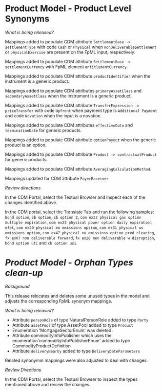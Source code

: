 # Product Model - Product Level Synonyms

_What is being released?_

Mappings added to populate CDM attribute `SettlementBase -> settlementType` with code `Cash` or `Physical` when `nonDeliverableSettlement` or `physicalExercise` are present on the FpML input, respectively.

Mappings added to populate CDM attribute `SettlementBase -> settlementCurrency` with FpML element `entitlementCurrency`.

Mappings added to populate CDM attribute `productIdentifier` when the  instrument is a generic product.

Mappings added to populate CDM attributes `primaryAssetClass` and `secondaryAssetClass` when the  instrument is a generic product.

Mappings added to populate CDM attribute `TransferExpression -> priceTransfer` with code `Upfront` when payment type is `Additional Payment` and code `Novation` when the input is a novation.

Mappings added to populate CDM attributes `effectiveDate` and `terminationDate` for generic products.

Mappings added to populate CDM attribute `optionPayout` when the generic product is an option.

Mappings added to populate CDM attribute `Product -> contractualProduct` for generic products.

Mappings added to populate CDM attribute `AveragingCalculationMethod`.

Mappings updated for CDM attribute `PayerReceiver`

_Review directions_

In the CDM Portal, select the Textual Browser and inspect each of the changes identified above.

In the CDM portal, select the Translate Tab and run the following samples: `bond option`, `cb option`, `cb option 2`, `com ex22 physical gas option multiple expiration`, `com ex23 physical power option daily expiration efet`, `com ex29 physical eu emissions option`, `com ex31 physical us emissions option`, `com ex47 physical eu emissions option pred clearing`, `fx ex07 non deliverable forward`, `fx ex28 non deliverable w disruption`, `bond option uti` and `cb option usi`.

# *Product Model - Orphan Types clean-up*

_Background_

This release relocates and deletes some unused types in the model and adjusts the corresponding FpML synonym mappings.

_What is being released?_

- Attribute `personRole` of type NaturalPersonRole added to type `Party`
- Attribute `assetPool` of type AssetPool added to type `Product`
- Enumeration 'MortgageSectorEnum' was deleted
- Attribute commodityInfoPublisher which uses the enumeration'commodityInfoPublisherEnum' added to type CommodityProductDefinition
- Attribute `deliveryNearby` added to type `DeliveryDateParameters`

Related synonymm mappings were also adjusted to deal with changes.

_Review Directions_

In the CDM Portal, select the Textual Browser to inspect the types mentioned above and review the changes.
